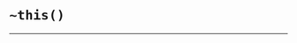 # `~this()`

<style>
<ID> h1 {
	font-variant: normal !important;
	font-weight: normal !important;
			 text-transform: none;
}
</style>

---
